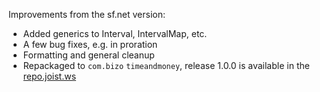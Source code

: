 
Improvements from the sf.net version:

* Added generics to Interval, IntervalMap, etc.
* A few bug fixes, e.g. in proration
* Formatting and general cleanup
* Repackaged to `com.bizo` `timeandmoney`, release 1.0.0 is available in the [repo.joist.ws](http://repo.joist.ws)

